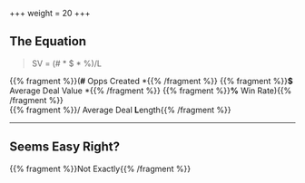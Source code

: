 +++
weight = 20
+++

## The Equation
> SV = (# * $ * %)/L

{{% fragment %}}(**#** Opps Created *{{% /fragment %}}
{{% fragment %}}**$** Average Deal Value *{{% /fragment %}}
{{% fragment %}}**%** Win Rate){{% /fragment %}}<br>
{{% fragment %}}/ Average Deal **L**ength{{% /fragment %}}

---

## Seems Easy Right?

{{% fragment %}}Not Exactly{{% /fragment %}}
